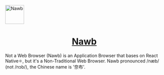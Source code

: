<a href="#" target="_blank" rel="noopener noreferrer"><img width="60" src="https://i.loli.net/2021/11/25/ViJcsZLKF35fAm7.png" alt="Nawb" /></a>

<p align="center">
  <a href="#" target="_blank" rel="noopener noreferrer">
    <h1 align="center">Nawb</h1>
  </a>
</p>


Not a Web Browser (Nawb) is an Application Browser that bases on React Native⚛️, but it's a Non-Traditional Web Browser. Nawb pronounced /næb/ (not /nɔb/), the Chinese name is '奈布'.

